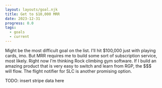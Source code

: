```yaml
---
layout: layouts/goal.njk
title: Get to $10,000 MRR
date: 2023-12-31
progress: 0.0
tags: 
  - goals
  - current
---
```


Might be the most difficult goal on the list. I'll hit $100,000 just with playing cards, imo. But MRR requires me to build some sort of subscription service, most likely. Right now I'm thinking Rock climbing gym software. If I build an amazing product that is very easy to switch and learn from RGP, the $$$ will flow. The flight notifier for SLC is another promising option.

TODO: insert stripe data here

